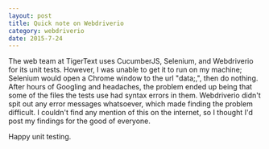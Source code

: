 ```yaml
---
layout: post
title: Quick note on Webdriverio
category: webdriverio
date: 2015-7-24
---
```


The web team at TigerText uses CucumberJS, Selenium, and Webdriverio for its unit tests. However, I was unable to get it to run on my machine; Selenium would open a Chrome window to the url "data;,", then do nothing. After hours of Googling and headaches, the problem ended up being that some of the files the tests use had syntax errors in them. Webdriverio didn't spit out any error messages whatsoever, which made finding the problem difficult. I couldn't find any mention of this on the internet, so I thought I'd post my findings for the good of everyone.

Happy unit testing.
